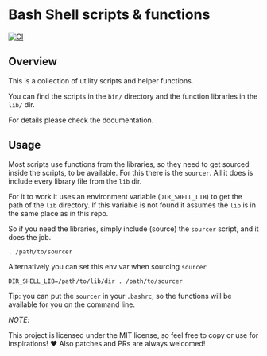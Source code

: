 # Bash Shell scripts & functions

[![CI](https://github.com/es-progress/shell/actions/workflows/shell.yml/badge.svg)](https://github.com/es-progress/shell/actions/workflows/shell.yml)

## Overview

This is a collection of utility scripts and helper functions.

You can find the scripts in the `bin/` directory and the function libraries in the `lib/` dir.

For details please check the documentation.

## Usage

Most scripts use functions from the libraries, so they need to get sourced inside the scripts, to be available.
For this there is the `sourcer`. All it does is include every library file from the `lib` dir.

For it to work it uses an environment variable (`DIR_SHELL_LIB`) to get the path of the `lib` directory. If this variable is not found it
assumes the `lib` is in the same place as in this repo.

So if you need the libraries, simply include (source) the `sourcer` script, and it does the job.

```
. /path/to/sourcer
```

Alternatively you can set this env var when sourcing `sourcer`

```
DIR_SHELL_LIB=/path/to/lib/dir . /path/to/sourcer
```

Tip: you can put the `sourcer` in your `.bashrc`, so the functions will be available for you on the command line.

_NOTE_:

This project is licensed under the MIT license, so feel free to copy or use for inspirations! :heart:
Also patches and PRs are always welcomed!
